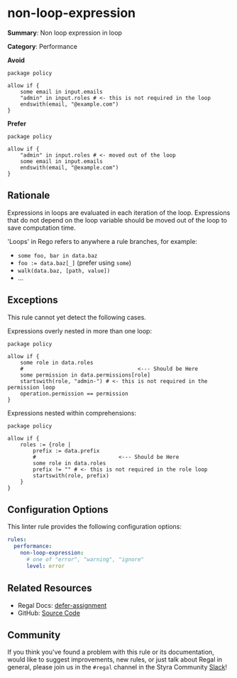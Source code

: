 # non-loop-expression

**Summary**: Non loop expression in loop

**Category**: Performance

**Avoid**

```rego
package policy

allow if {
    some email in input.emails
    "admin" in input.roles # <- this is not required in the loop
    endswith(email, "@example.com")
}
```

**Prefer**

```rego
package policy

allow if {
    "admin" in input.roles # <- moved out of the loop
    some email in input.emails
    endswith(email, "@example.com")
}
```

## Rationale

Expressions in loops are evaluated in each iteration of the loop. Expressions
that do not depend on the loop variable should be moved out of the loop to
save computation time.

'Loops' in Rego refers to anywhere a rule branches, for example:

- `some foo, bar in data.baz`
- `foo := data.baz[_]` (prefer using `some`)
- `walk(data.baz, [path, value])`
- ...

## Exceptions

This rule cannot yet detect the following cases.

Expressions overly nested in more than one loop:

```rego
package policy

allow if {
    some role in data.roles
    #                                    <--- Should be Here
    some permission in data.permissions[role]
    startswith(role, "admin-") # <- this is not required in the permission loop
    operation.permission == permission
}
```

Expressions nested within comprehensions:

```rego
package policy

allow if {
    roles := {role |
        prefix := data.prefix
        #                          <--- Should be Here
        some role in data.roles
        prefix != "" # <- this is not required in the role loop
        startswith(role, prefix)
    }
}
```

## Configuration Options

This linter rule provides the following configuration options:

```yaml
rules:
  performance:
    non-loop-expression:
      # one of "error", "warning", "ignore"
      level: error
```

## Related Resources

- Regal Docs: [defer-assignment](https://docs.styra.com/regal/rules/performance/defer-assignment)
- GitHub: [Source Code](https://github.com/StyraInc/regal/blob/main/bundle/regal/rules/performance/non-loop-expression/non_loop_expression.rego)

## Community

If you think you've found a problem with this rule or its documentation, would like to suggest improvements, new rules,
or just talk about Regal in general, please join us in the `#regal` channel in the Styra Community
[Slack](https://communityinviter.com/apps/styracommunity/signup)!
